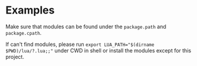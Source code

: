 # Examples

Make sure that modules can be found under the `package.path` and `package.cpath`.

If can't find modules, please run `export LUA_PATH="$(dirname $PWD)/lua/?.lua;;"` under CWD in shell
or install the modules except for this project.
